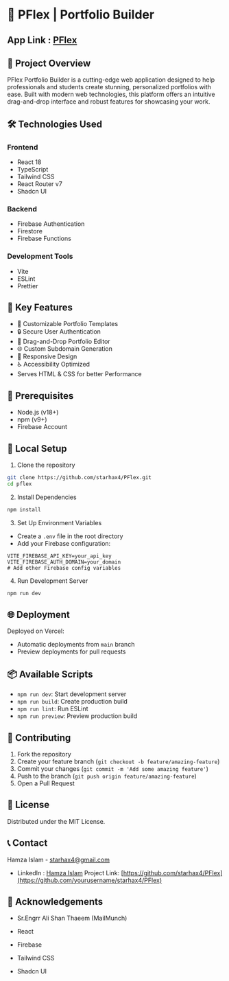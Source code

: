 # 🚀 PFlex | Portfolio Builder
## App Link : [PFlex](https://pflex.vercel.app/)

## 📝 Project Overview

PFlex Portfolio Builder is a cutting-edge web application designed to help professionals and students create stunning, personalized portfolios with ease. Built with modern web technologies, this platform offers an intuitive drag-and-drop interface and robust features for showcasing your work.

## 🛠 Technologies Used

### Frontend
- React 18
- TypeScript
- Tailwind CSS
- React Router v7
- Shadcn UI

### Backend
- Firebase Authentication
- Firestore
- Firebase Functions

### Development Tools
- Vite
- ESLint
- Prettier

## 🌟 Key Features

- 🎨 Customizable Portfolio Templates
- 🔒 Secure User Authentication
- 📝 Drag-and-Drop Portfolio Editor
- 🌐 Custom Subdomain Generation
- 📱 Responsive Design
- ♿ Accessibility Optimized
- Serves HTML & CSS for better Performance

## 🚦 Prerequisites

- Node.js (v18+)
- npm (v9+)
- Firebase Account

## 🔧 Local Setup

1. Clone the repository
```bash
git clone https://github.com/starhax4/PFlex.git
cd pflex
```

2. Install Dependencies
```bash
npm install
```

3. Set Up Environment Variables
- Create a `.env` file in the root directory
- Add your Firebase configuration:
```
VITE_FIREBASE_API_KEY=your_api_key
VITE_FIREBASE_AUTH_DOMAIN=your_domain
# Add other Firebase config variables
```

4. Run Development Server
```bash
npm run dev
```

## 🌐 Deployment

Deployed on Vercel:
- Automatic deployments from `main` branch
- Preview deployments for pull requests

## 📦 Available Scripts

- `npm run dev`: Start development server
- `npm run build`: Create production build
- `npm run lint`: Run ESLint
- `npm run preview`: Preview production build

## 🤝 Contributing

1. Fork the repository
2. Create your feature branch (`git checkout -b feature/amazing-feature`)
3. Commit your changes (`git commit -m 'Add some amazing feature'`)
4. Push to the branch (`git push origin feature/amazing-feature`)
5. Open a Pull Request

## 📄 License

Distributed under the MIT License.

## 📞 Contact

Hamza Islam - starhax4@gmail.com
- LinkedIn : [Hamza Islam](https://www.linkedin.com/in/hamzaislam01/)
Project Link: [https://github.com/starhax4/PFlex](https://github.com/yourusername/starhax4/PFlex)

## 🙏 Acknowledgements

- Sr.Engrr Ali Shan Thaeem (MailMunch)

- React
- Firebase
- Tailwind CSS
- Shadcn UI